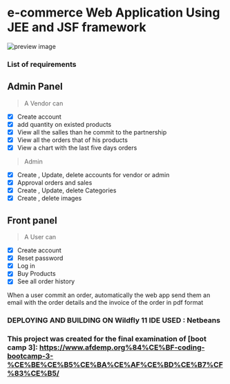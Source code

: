 # e-commerce Web Application Using JEE and JSF framework


![preview image](https://raw.githubusercontent.com/mixaverros88/java-e-commerce/master/e-commerce.jpg)

### List of requirements

## Admin Panel ##
> A Vendor can
- [x] Create account
- [x] add quantity on existed products
- [x] View all the salles than he commit to the partnership
- [x] View all the orders that of his products
- [x] View a chart with the last five days orders

> Admin
- [x] Create , Update, delete accounts for vendor or admin
- [x] Approval orders and sales
- [x] Create , Update, delete Categories
- [x] Create , delete images

## Front panel ##
> A User can 
- [x] Create account
- [x] Reset password
- [x] Log in
- [x] Buy Products
- [x] See all order history

When a user commit an order, automatically the web app send them an email with the order details and the invoice of the order in pdf format


### DEPLOYING AND BUILDING ON Wildfly 11 IDE USED : Netbeans

### This project was created for the final examination of [boot camp 3]: https://www.afdemp.org%84%CE%BF-coding-bootcamp-3-%CE%BE%CE%B5%CE%BA%CE%AF%CE%BD%CE%B7%CF%83%CE%B5/

